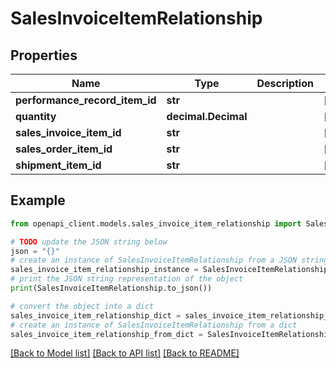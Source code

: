 # SalesInvoiceItemRelationship


## Properties

Name | Type | Description | Notes
------------ | ------------- | ------------- | -------------
**performance_record_item_id** | **str** |  | [optional] 
**quantity** | **decimal.Decimal** |  | [optional] 
**sales_invoice_item_id** | **str** |  | [optional] 
**sales_order_item_id** | **str** |  | [optional] 
**shipment_item_id** | **str** |  | [optional] 

## Example

```python
from openapi_client.models.sales_invoice_item_relationship import SalesInvoiceItemRelationship

# TODO update the JSON string below
json = "{}"
# create an instance of SalesInvoiceItemRelationship from a JSON string
sales_invoice_item_relationship_instance = SalesInvoiceItemRelationship.from_json(json)
# print the JSON string representation of the object
print(SalesInvoiceItemRelationship.to_json())

# convert the object into a dict
sales_invoice_item_relationship_dict = sales_invoice_item_relationship_instance.to_dict()
# create an instance of SalesInvoiceItemRelationship from a dict
sales_invoice_item_relationship_from_dict = SalesInvoiceItemRelationship.from_dict(sales_invoice_item_relationship_dict)
```
[[Back to Model list]](../README.md#documentation-for-models) [[Back to API list]](../README.md#documentation-for-api-endpoints) [[Back to README]](../README.md)


